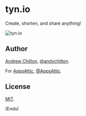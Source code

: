 # tyn.io #

Create, shorten, and share anything!

![tyn.io](https://cloud.githubusercontent.com/assets/3048/23493286/7635ae6c-ff6f-11e6-8957-c8791e6ceec6.png)

## Author ##

[Andrew Chilton](https://chilts.org), [@andychilton](https://twitter.com/andychilton).

For [AppsAttic](https://appsattic.com), [@AppsAttic](https://twitter.com/AppsAttic).

## License ##

[MIT](https://publish.li/mit-license-CPdxXSZb).

(Ends)
